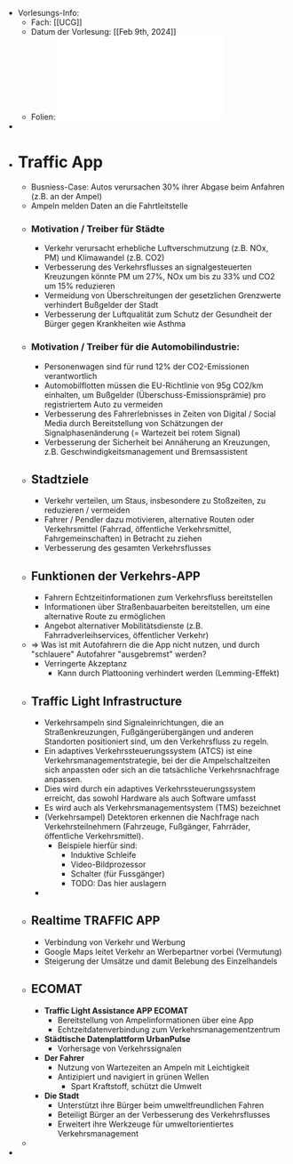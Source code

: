 - Vorlesungs-Info:
	- Fach: [[UCG]]
	- Datum der Vorlesung: [[Feb 9th, 2024]]
	- Folien: ![Ubicomp-Biz-2023-Part-V-LH.pdf](../assets/Ubicomp-Biz-2023-Part-V-LH_1707471297157_0.pdf)
-
- # Traffic App
	- Busniess-Case: Autos verursachen 30% ihrer Abgase beim Anfahren (z.B. an der Ampel)
	- Ampeln melden Daten an die Fahrtleitstelle
	- ### Motivation / Treiber für Städte
		- Verkehr verursacht erhebliche Luftverschmutzung (z.B. NOx, PM) und Klimawandel (z.B. CO2)
		- Verbesserung des Verkehrsflusses an signalgesteuerten Kreuzungen könnte PM um 27%, NOx um bis zu 33% und CO2 um 15% reduzieren
		- Vermeidung von Überschreitungen der gesetzlichen Grenzwerte verhindert Bußgelder der Stadt
		- Verbesserung der Luftqualität zum Schutz der Gesundheit der Bürger gegen Krankheiten wie Asthma
	- ### Motivation / Treiber für die Automobilindustrie:
		- Personenwagen sind für rund 12% der CO2-Emissionen verantwortlich
		- Automobilflotten müssen die EU-Richtlinie von 95g CO2/km einhalten, um Bußgelder (Überschuss-Emissionsprämie) pro registriertem Auto zu vermeiden
		- Verbesserung des Fahrerlebnisses in Zeiten von Digital / Social Media durch Bereitstellung von Schätzungen der Signalphasenänderung (= Wartezeit bei rotem Signal)
		- Verbesserung der Sicherheit bei Annäherung an Kreuzungen, z.B. Geschwindigkeitsmanagement und Bremsassistent
	- ## Stadtziele
		- Verkehr verteilen, um Staus, insbesondere zu Stoßzeiten, zu reduzieren / vermeiden
		- Fahrer / Pendler dazu motivieren, alternative Routen oder Verkehrsmittel (Fahrrad, öffentliche Verkehrsmittel, Fahrgemeinschaften) in Betracht zu ziehen
		- Verbesserung des gesamten Verkehrsflusses
	- ## Funktionen der Verkehrs-APP
		- Fahrern Echtzeitinformationen zum Verkehrsfluss bereitstellen
		- Informationen über Straßenbauarbeiten bereitstellen, um eine alternative Route zu ermöglichen
		- Angebot alternativer Mobilitätsdienste (z.B. Fahrradverleihservices, öffentlicher Verkehr)
	- => Was ist mit Autofahrern die die App nicht nutzen, und durch "schlauere" Autofahrer "ausgebremst" werden?
		- Verringerte Akzeptanz
			- Kann durch Plattooning verhindert werden (Lemming-Effekt)
	- ## Traffic Light Infrastructure
		- Verkehrsampeln sind Signaleinrichtungen, die an Straßenkreuzungen, Fußgängerübergängen und anderen Standorten positioniert sind, um den Verkehrsfluss zu regeln.
		- Ein adaptives Verkehrssteuerungssystem (ATCS) ist eine Verkehrsmanagementstrategie, bei der die Ampelschaltzeiten sich anpassten oder sich an die tatsächliche Verkehrsnachfrage anpassen.
		- Dies wird durch ein adaptives Verkehrssteuerungssystem erreicht, das sowohl Hardware als auch Software umfasst
		- Es wird auch als Verkehrsmanagementsystem (TMS) bezeichnet
		- (Verkehrsampel) Detektoren erkennen die Nachfrage nach Verkehrsteilnehmern (Fahrzeuge, Fußgänger, Fahrräder, öffentliche Verkehrsmittel).
			- Beispiele hierfür sind:
				- Induktive Schleife
				- Video-Bildprozessor
				- Schalter (für Fussgänger)
				- TODO: Das hier auslagern
		-
	- ## Realtime TRAFFIC APP
		- Verbindung von Verkehr und Werbung
		- Google Maps leitet Verkehr an Werbepartner vorbei (Vermutung)
		- Steigerung der Umsätze und damit Belebung des Einzelhandels
	- ## ECOMAT
		- **Traffic Light Assistance APP ECOMAT**
			- Bereitstellung von Ampelinformationen über eine App
			- Echtzeitdatenverbindung zum Verkehrsmanagementzentrum
		- **Städtische Datenplattform UrbanPulse**
			- Vorhersage von Verkehrssignalen
		- **Der Fahrer**
			- Nutzung von Wartezeiten an Ampeln mit Leichtigkeit
			- Antizipiert und navigiert in grünen Wellen
				- Spart Kraftstoff, schützt die Umwelt
		- **Die Stadt**
			- Unterstützt ihre Bürger beim umweltfreundlichen Fahren
			- Beteiligt Bürger an der Verbesserung des Verkehrsflusses
			- Erweitert ihre Werkzeuge für umweltorientiertes Verkehrsmanagement
	-
-